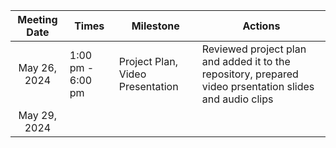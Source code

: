 
|  Meeting Date | Times | Milestone | Actions |
| :-------------: | ------------- |------------- |------------- |
| May 26, 2024 | 1:00 pm - 6:00 pm| Project Plan, Video Presentation| Reviewed project plan and added it to the repository, prepared video prsentation slides and audio clips|
| May 29, 2024 | | | | |
